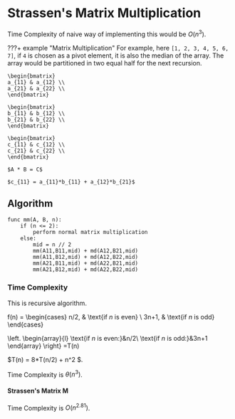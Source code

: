 # Strassen's Matrix Multiplication
Time Complexity of naive way of implementing this would be $O(n^3)$.

???+ example "Matrix Multiplication"
    For example, here `[1, 2, 3, 4, 5, 6, 7]`, if `4` is chosen as a pivot element, it is also the median of the array.
    The array would be partitioned in two equal half for the next recursion.
    
    \begin{bmatrix}
    a_{11} & a_{12} \\
    a_{21} & a_{22} \\
    \end{bmatrix}
    
    \begin{bmatrix}
    b_{11} & b_{12} \\
    b_{21} & b_{22} \\
    \end{bmatrix}
    
    \begin{bmatrix}
    c_{11} & c_{12} \\
    c_{21} & c_{22} \\
    \end{bmatrix}
    
    $A * B = C$
    
    $c_{11} = a_{11}*b_{11} + a_{12}*b_{21}$


## Algorithm
```
func mm(A, B, n):
    if (n <= 2):
        perform normal matrix multiplication
    else:
        mid = n // 2
        mm(A11,B11,mid) + md(A12,B21,mid)
        mm(A11,B12,mid) + md(A12,B22,mid)
        mm(A21,B11,mid) + md(A22,B21,mid)
        mm(A21,B12,mid) + md(A22,B22,mid)
```

### Time Complexity
This is recursive algorithm.

f(n) =
\begin{cases}
n/2,  & \text{if $n$ is even} \\
3n+1, & \text{if $n$ is odd}
\end{cases}

\left.
\begin{array}{l}
\text{if $n$ is even:}&n/2\\
\text{if $n$ is odd:}&3n+1
\end{array}
\right\}
=T(n)


$T(n) = 8*T(n/2) + n^2 $.

Time Complexity is $\theta(n^3)$.


#### Strassen's Matrix M 
Time Complexity is $O(n^{2.81})$.

